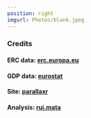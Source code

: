 ```yaml
---
position: right
imgurl: Photos/blank.jpeg
---
```

  
### Credits

#### ERC data: [erc.europa.eu](https://erc.europa.eu/projects-figures/statistics)

#### GDP data: [eurostat](https://ec.europa.eu/eurostat/statistics-explained/index.php?title=R%26D_expenditure&oldid=551418#Gross_domestic_expenditure_on_R.26D)

#### Site: [parallaxr](https://github.com/martinctc/parallaxr)

#### Analysis: [rui.mata](https://www.cds.unibas.ch)

